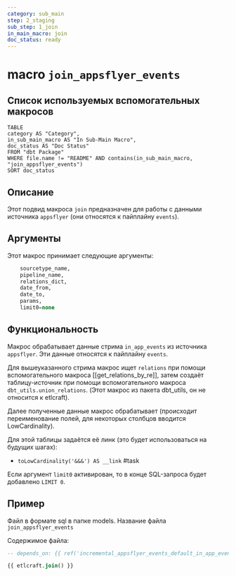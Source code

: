 ```yaml
---
category: sub_main
step: 2_staging
sub_step: 1_join
in_main_macro: join
doc_status: ready
---
```

# macro `join_appsflyer_events`

## Список используемых вспомогательных макросов

```dataview
TABLE 
category AS "Category", 
in_sub_main_macro AS "In Sub-Main Macro",
doc_status AS "Doc Status"
FROM "dbt Package"
WHERE file.name != "README" AND contains(in_sub_main_macro, "join_appsflyer_events")
SORT doc_status
```
## Описание

Этот подвид макроса `join` предназначен для работы с данными источника `appsflyer` (они относятся к пайплайну `events`).

## Аргументы

Этот макрос принимает следующие аргументы:
```sql
    sourcetype_name,
    pipeline_name,
    relations_dict,
    date_from,
    date_to,
    params,
    limit0=none
```
## Функциональность

Макрос обрабатывает данные стрима `in_app_events` из источника `appsflyer`. Эти данные  относятся к пайплайну `events`.

Для вышеуказанного стрима макрос ищет `relations` при помощи вспомогательного макроса [[get_relations_by_re]], затем создаёт таблицу-источник при помощи вспомогательного макроса `dbt_utils.union_relations`. (Этот макрос из пакета dbt_utils, он не относится к etlcraft).

Далее полученные данные макрос обрабатывает (происходит переименование полей, для некоторых столбцов вводится LowCardinality).

Для этой таблицы задаётся её линк (это будет использоваться на будущих шагах):
- `toLowCardinality('&&&') AS __link`
#task 

Если аргумент `limit0` активирован, то в конце SQL-запроса будет добавлено `LIMIT 0`.

## Пример

Файл в формате sql в папке models. Название файла `join_appsflyer_events`

Содержимое файла:
```sql
-- depends_on: {{ ref('incremental_appsflyer_events_default_in_app_events') }}

{{ etlcraft.join() }}
```
